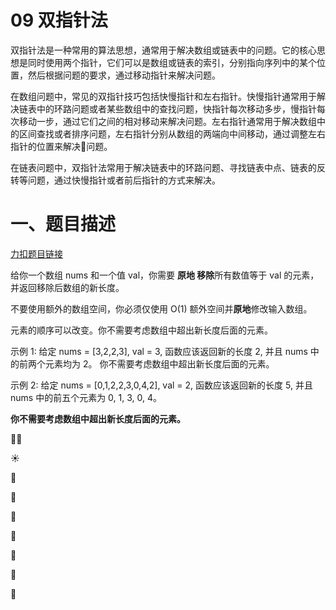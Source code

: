 # 09 双指针法

双指针法是一种常用的算法思想，通常用于解决数组或链表中的问题。它的核心思想是同时使用两个指针，它们可以是数组或链表的索引，分别指向序列中的某个位置，然后根据问题的要求，通过移动指针来解决问题。

在数组问题中，常见的双指针技巧包括快慢指针和左右指针。快慢指针通常用于解决链表中的环路问题或者某些数组中的查找问题，快指针每次移动多步，慢指针每次移动一步，通过它们之间的相对移动来解决问题。左右指针通常用于解决数组中的区间查找或者排序问题，左右指针分别从数组的两端向中间移动，通过调整左右指针的位置来解决🙇问题。

在链表问题中，双指针法常用于解决链表中的环路问题、寻找链表中点、链表的反转等问题，通过快慢指针或者前后指针的方式来解决。

# 一、题目描述

[力扣题目链接](https://leetcode.cn/problems/remove-element/)

给你一个数组 nums 和一个值 val，你需要 **原地 移除**所有数值等于 val 的元素，并返回移除后数组的新长度。

不要使用额外的数组空间，你必须仅使用 O(1) 额外空间并**原地**修改输入数组。

元素的顺序可以改变。你不需要考虑数组中超出新长度后面的元素。

示例 1: 给定 nums = [3,2,2,3], val = 3, 函数应该返回新的长度 2, 并且 nums 中的前两个元素均为 2。 你不需要考虑数组中超出新长度后面的元素。

示例 2: 给定 nums = [0,1,2,2,3,0,4,2], val = 2, 函数应该返回新的长度 5, 并且 nums 中的前五个元素为 0, 1, 3, 0, 4。

**你不需要考虑数组中超出新长度后面的元素。**

🧑‍💻

☀️

🍐

🍎

🍑

🍉

🍒

🥑

🥝
